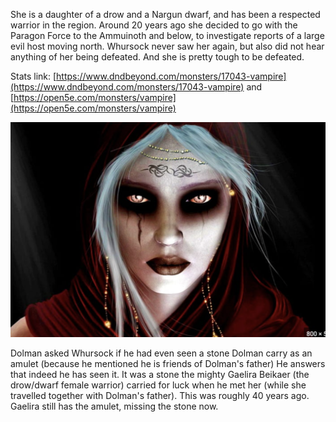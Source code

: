She is a daughter of a drow and a Nargun dwarf, and has been a respected warrior in the region. Around 20 years ago she decided to go with the Paragon Force to the Ammuinoth and below, to investigate reports of a large evil host moving north. Whursock never saw her again, but also did not hear anything of her being defeated. And she is pretty tough to be defeated.

Stats link: [https://www.dndbeyond.com/monsters/17043-vampire](https://www.dndbeyond.com/monsters/17043-vampire) and [https://open5e.com/monsters/vampire](https://open5e.com/monsters/vampire)

![](_aux/Pasted%20image%2020230401093603.png)

Dolman asked Whursock if he had even seen a stone Dolman carry as an amulet (because he mentioned he is friends of Dolman's father) He answers that indeed he has seen it. It was a stone the mighty Gaelira Beikaer (the drow/dwarf female warrior) carried for luck when he met her (while she travelled together with Dolman's father). This was roughly 40 years ago. Gaelira still has the amulet, missing the stone now.
